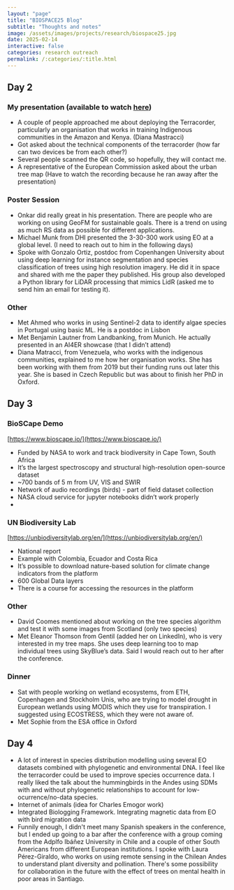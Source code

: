 ```yaml
---
layout: "page"
title: "BIOSPACE25 Blog"
subtitle: "Thoughts and notes"
image: /assets/images/projects/research/biospace25.jpg
date: 2025-02-14
interactive: false
categories: research outreach
permalink: /:categories/:title.html
---
```


## Day 2

### My presentation (available to watch [here](https://www.youtube.com/live/e-eQ8XhRrsE?si=lv0p4CV3kdKGxmTk&t=14326))

- A couple of people approached me about deploying the Terracorder, particularly an organisation that works in training Indigenous communities in the Amazon and Kenya. (Diana Mastracci)  
- Got asked about the technical components of the terracorder (how far can two devices be from each other?)  
- Several people scanned the QR code, so hopefully, they will contact me.  
- A representative of the European Commission asked about the urban tree map (Have to watch the recording because he ran away after the presentation)

### Poster Session

- Onkar did really great in his presentation. There are people who are working on using GeoFM for sustainable goals. There is a trend on using as much RS data as possible for different applications.  
- Michael Munk from DHI presented the 3-30-300 work using EO at a global level. (I need to reach out to him in the following days)  
- Spoke with Gonzalo Ortiz, postdoc from Copenhangen University about using deep learning for instance segmentation and species classification of trees using high resolution imagery. He did it in space and shared with me the paper they published. His group also developed a Python library for LiDAR processing that mimics LidR (asked me to send him an email for testing it).

### Other

- Met Ahmed who works in using Sentinel-2 data to identify algae species in Portugal using basic ML. He is a postdoc in Lisbon  
- Met Benjamin Lautner from Landbanking, from Munich. He actually presented in an AI4ER showcase (that I didn’t attend)  
- Diana Matracci, from Venezuela, who works with the indigenous communities, explained to me how her organisation works. She has been working with them from 2019 but their funding runs out later this year. She is based in Czech Republic but was about to finish her PhD in Oxford.

## Day 3

### BioSCape Demo

[https://www.bioscape.io/](https://www.bioscape.io/) 

* Funded by NASA to work and track biodiversity in Cape Town, South Africa  
* It’s the largest spectroscopy and structural high-resolution open-source dataset  
* \~700 bands of 5 m from UV, VIS and SWIR  
* Network of audio recordings (birds) \- part of field dataset collection  
* NASA cloud service for jupyter notebooks didn’t work properly  
* 

### UN Biodiversity Lab

[https://unbiodiversitylab.org/en/](https://unbiodiversitylab.org/en/) 

* National report  
* Example with Colombia, Ecuador and Costa Rica  
* It’s possible to download nature-based solution for climate change indicators from the platform  
* 600 Global Data layers  
* There is a course for accessing the resources in the platform

### Other

* David Coomes mentioned about working on the tree species algorithm and test it with some images from Scotland (only two species)  
* Met Eleanor Thomson from Gentil (added her on LinkedIn), who is very interested in my tree maps. She uses deep learning too to map individual trees using SkyBlue’s data. Said I would reach out to her after the conference.

### Dinner

* Sat with people working on wetland ecosystems, from ETH, Copenhagen and Stockholm Unis, who are trying to model drought in European wetlands using MODIS which they use for transpiration. I suggested using ECOSTRESS, which they were not aware of.  
* Met Sophie from the ESA office in Oxford

## Day 4

* A lot of interest in species distribution modelling using several EO datasets combined with phylogenetic and environmental DNA. I feel like the terracorder could be used to improve species occurrence data. I really liked the talk about the hummingbirds in the Andes using SDMs with and without phylogenetic relationships to account for low-ocurrence/no-data species.  
* Internet of animals (idea for Charles Emogor work)  
* Integrated Biologging Framework. Integrating magnetic data from EO with bird migration data
* Funnily enough, I didn't meet many Spanish speakers in the conference, but I ended up going to a bar after the conference with a group coming from the Adplfo Ibáñez University in Chile and a couple of other South Americans from different European institutions. I spoke with Laura Pérez-Giraldo, who works on using remote sensing in the Chilean Andes to understand plant diversity and pollination. There's some possibility for collaboration in the future with the effect of trees on mental health in poor areas in Santiago.
